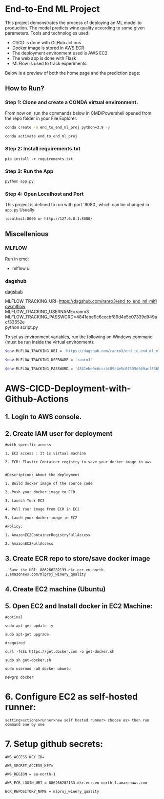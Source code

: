# End-to-End ML Project
This project demonstrates the process of deploying an ML model to production. The model predicts wine quality according to some given parameters. Tools and technologies used:
- CI/CD is done with GitHub actions
- Docker image is stored in AWS ECR
- The deployment environment used is AWS EC2
- The web app is done with Flask
- MLFlow is used to track experiments.

Below is a preview of both the home page and the prediction page:


## How to Run?
### Step 1: Clone and create a CONDA virtual environment.
From now on, run the commands below in CMD/Powershell opened from the repo folder in your File Explorer. 
```bash
conda create -n end_to_end_ml_proj python=3.9 -y
```

```bash
conda activate end_to_end_ml_proj 
```

### Step 2: Install requirements.txt
```
pip install -r requirements.txt
```

### Step 3: Run the App
```bash
python app.py
```

### Step 4: Open Localhost and Port
This project is defined to run with port '8080', which can be changed in `app.py`
Usually:
```bash
localhost:8000 or http://127.0.0.1:8080/
```

## Miscellenious
### MLFLOW
Run in cmd:
- mlflow ui

### dagshub
[dagshub](https://dagshub.com/)

MLFLOW_TRACKING_URI=https://dagshub.com/ranro3/end_to_end_ml_mlflow.mlflow \
MLFLOW_TRACKING_USERNAME=ranro3 \
MLFLOW_TRACKING_PASSWORD=4841ebe9c6cccbf89d4e5c07339d949acf33652e \
python script.py


To set as environment variables, run the following on Windows command (must be run inside the virtual environment):
```bash
$env:MLFLOW_TRACKING_URI = 'https://dagshub.com/ranro3/end_to_end_ml_mlflow.mlflow'

$env:MLFLOW_TRACKING_USERNAME = 'ranro3'

$env:MLFLOW_TRACKING_PASSWORD = '4841ebe9c6cccbf89d4e5c07339d949acf33652e'
```



# AWS-CICD-Deployment-with-Github-Actions

## 1. Login to AWS console.

## 2. Create IAM user for deployment

	#with specific access

	1. EC2 access : It is virtual machine

	2. ECR: Elastic Container registry to save your docker image in aws


	#Description: About the deployment

	1. Build docker image of the source code

	2. Push your docker image to ECR

	3. Launch Your EC2 

	4. Pull Your image from ECR in EC2

	5. Lauch your docker image in EC2

	#Policy:

	1. AmazonEC2ContainerRegistryFullAccess

	2. AmazonEC2FullAccess

	
## 3. Create ECR repo to store/save docker image
    - Save the URI: 886266282133.dkr.ecr.eu-north-1.amazonaws.com/mlproj_winery_quality

	
## 4. Create EC2 machine (Ubuntu) 

## 5. Open EC2 and Install docker in EC2 Machine:
	
	
	#optinal

	sudo apt-get update -y

	sudo apt-get upgrade
	
	#required

	curl -fsSL https://get.docker.com -o get-docker.sh

	sudo sh get-docker.sh

	sudo usermod -aG docker ubuntu

	newgrp docker
	
# 6. Configure EC2 as self-hosted runner:
    setting>actions>runner>new self hosted runner> choose os> then run command one by one


# 7. Setup github secrets:

    AWS_ACCESS_KEY_ID=

    AWS_SECRET_ACCESS_KEY=

    AWS_REGION = eu-north-1

    AWS_ECR_LOGIN_URI = 886266282133.dkr.ecr.eu-north-1.amazonaws.com

    ECR_REPOSITORY_NAME = mlproj_winery_quality
